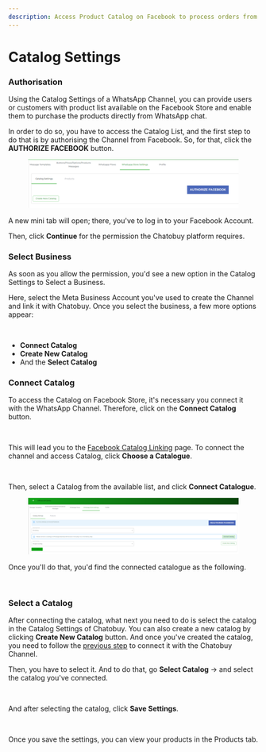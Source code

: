 ```yaml
---
description: Access Product Catalog on Facebook to process orders from WhatsApp Channels.
---
```


# Catalog Settings

### Authorisation

Using the Catalog Settings of a WhatsApp Channel, you can provide users or customers with product list available on the Facebook Store and enable them to purchase the products directly from WhatsApp chat.

In order to do so, you have to access the Catalog List, and the first step to do that is by authorising the Channel from Facebook. So, for that, click the **AUTHORIZE FACEBOOK** button.

<figure><img src="../.gitbook/assets/authorisefacebook.PNG" alt=""><figcaption></figcaption></figure>

A new mini tab will open; there, you've to log in to your Facebook Account.

Then, click **Continue** for the permission the Chatobuy platform requires.

### Select Business

As soon as you allow the permission, you'd see a new option in the Catalog Settings to Select a Business.

Here, select the Meta Business Account you've used to create the Channel and link it with Chatobuy. Once you select the business, a few more options appear:

<figure><img src="https://files.gitbook.com/v0/b/gitbook-x-prod.appspot.com/o/spaces%2FhElFPtMZjXYjDDMBT5q2%2Fuploads%2F4ti0BXs1aUdA8JUYutWf%2FMore%20Options%20in%20the%20Catalog%20Settings.png?alt=media&#x26;token=841423f1-e8a6-4946-aae7-b7657c5c8e2b" alt=""><figcaption></figcaption></figure>

* **Connect Catalog**
* **Create New Catalog**
* And the **Select Catalog**

### Connect Catalog

To access the Catalog on Facebook Store, it's necessary you connect it with the WhatsApp Channel. Therefore, click on the **Connect Catalog** button.

<figure><img src="https://files.gitbook.com/v0/b/gitbook-x-prod.appspot.com/o/spaces%2FhElFPtMZjXYjDDMBT5q2%2Fuploads%2FHHNwi1KeEmHonSslmfNV%2FConnect%20Catalog%20Button.png?alt=media&#x26;token=abc77567-73b4-434f-9ef2-52466d7c469e" alt=""><figcaption></figcaption></figure>

This will lead you to the [Facebook Catalog Linking](https://business.facebook.com/wa/manage/catalog-linking/) page. To connect the channel and access Catalog, click **Choose a Catalogue**.

<figure><img src="https://files.gitbook.com/v0/b/gitbook-x-prod.appspot.com/o/spaces%2FhElFPtMZjXYjDDMBT5q2%2Fuploads%2FqzrfD4ck4xBVAavYOjiK%2FChoose%20a%20Catalogue.png?alt=media&#x26;token=e43dbdfe-1607-4a15-bc7a-220b0f3a70a3" alt=""><figcaption></figcaption></figure>

Then, select a Catalog from the available list, and click **Connect Catalogue**.

<figure><img src="../.gitbook/assets/storesettings.PNG" alt=""><figcaption></figcaption></figure>

Once you'll do that, you'd find the connected catalogue as the following.

<figure><img src="https://files.gitbook.com/v0/b/gitbook-x-prod.appspot.com/o/spaces%2FhElFPtMZjXYjDDMBT5q2%2Fuploads%2Fv35cX8sSkXfHHa1Di3rg%2FConnected%20catalogue.png?alt=media&#x26;token=b043d85f-4596-4832-9058-3c45df0a5107" alt=""><figcaption></figcaption></figure>

### Select a Catalog

After connecting the catalog, what next you need to do is select the catalog in the Catalog Settings of Chatobuy. You can also create a new catalog by clicking **Create New Catalog** button. And once you've created the catalog, you need to follow the [previous step](catalog-settings.md#connect-catalog) to connect it with the Chatobuy Channel.

Then, you have to select it. And to do that, go **Select Catalog** → and select the catalog you've connected.

<figure><img src="https://files.gitbook.com/v0/b/gitbook-x-prod.appspot.com/o/spaces%2FhElFPtMZjXYjDDMBT5q2%2Fuploads%2FvC9v04QI6byDSrY1gBEg%2FSelecting%20the%20Connected%20Catalog.png?alt=media&#x26;token=be61819c-fc5b-4f93-9a91-0b3bae6c8634" alt=""><figcaption></figcaption></figure>

And after selecting the catalog, click **Save Settings**.

<figure><img src="https://files.gitbook.com/v0/b/gitbook-x-prod.appspot.com/o/spaces%2FhElFPtMZjXYjDDMBT5q2%2Fuploads%2F2ryPTQnRNRvLTxVGv8wa%2FSaving%20Settings%20for%20Catalog.png?alt=media&#x26;token=5fb57f48-24a6-475a-b791-9ca7567114af" alt=""><figcaption></figcaption></figure>

Once you save the settings, you can view your products in the Products tab.
